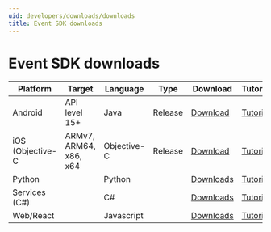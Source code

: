 ```yaml
---
uid: developers/downloads/downloads
title: Event SDK downloads
---
```

# Event SDK downloads

| Platform         | Target      | Language | Type  | Download | Tutorial |
|------------------|-------------|----------|-------|----------|-------------|
| Android          |API level 15+|Java      |Release| [Download](https://ariamediahost.blob.core.windows.net/sdk/ProductInsightsSamples/Android_3P_sample.zip) | [Tutorial](xref:developers/downloads/android-java)|
| iOS (Objective-C |ARMv7, ARM64, x86, x64|Objective-C|Release| [Download](https://ariamediahost.blob.core.windows.net/sdk/ProductInsightsSamples/Android_3P_sample.zip)| [Tutorial](xref:developers/downloads/ios-objc) | 
| Python           | |Python||[Downloads]()| [Tutorial](xref:developers/downloads/python) |
| Services (C#)    | |C#||[Downloads]()| [Tutorial](xref:developers/downloads/csharp) |
| Web/React        | |Javascript||[Downloads]()| [Tutorial](xref:developers/downloads/web) |



